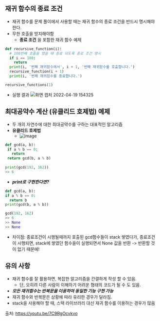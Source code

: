 ## 재귀 함수의 종료 조건
  * 재귀 함수를 문제 풀이에서 사용할 때는 재귀 함수의 종료 조건을 반드시 명시해야 한다.
  * 무한 호출을 방지해야함
    - **종료 조건** 을 포함한 재귀 함수 예제
  ``` python
  def recursive_function(i):
    # 100번째 호출을 했을 때 종료 되도록 종료 조건 명시
    if i == 100:
      return
    print(i, '번째 재귀함수에서', i + 1, '번째 재귀함수를 호출합니다.')
    recursive_function(i + 1)
    print(i, '번째 재귀함수를 종료합니다.')
  
  recursive_functions(1)
  ```
   - 실행 결과
   ![화면 캡처 2022-04-19 154325](https://user-images.githubusercontent.com/98008421/163942095-84fa96a1-8f0d-41f3-88b6-cff1a6ec9baa.png)
## 최대공약수 계산 (유클리드 호제법) 예제
 * 두 개의 자연수에 대한 최대공약수를 구하는 대표적인 알고리즘
 * **유클리드 호제법** 
   - ![image](https://user-images.githubusercontent.com/98008421/163942647-eb26badc-7c87-457f-812b-a9cd2310cfee.png)
 ```python
 def gcd(a, b):
  if a % b == 0:
    return
  return gcd(b, a % b)
  
 print(gcd(192, 162))
 >> 6
 ```
  * ***print로 구현한다면?***
  ```python
  def gcd(a, b):
  if a % b == 0:
    return b
  print(gcd(b, a % b))

gcd(192, 162)
>> 6
>> None
>> None
```
  - 차이점: 종료조건이 시행될때까지 호출된 gcd함수들이 stack 쌓였다가,
    종료조건이 시행되면, stack에 쌓였던 함수을이 실행되면서 None 값을 반환 -> 반환할 것이 없기 때문에!

## 유의 사항
 * 재귀 함수를 잘 활용하면, 복잡한 알고리즘을 간결하게 작성 할 수 있음.
   - 단, 오히려 다른 사람이 이해하기 어려운 형태의 코드가 될 수 도 있음.
 * ***모든 재귀함수는 반복문을 이용하여 동일한 기능 구현 가능***
 * 재귀 함수와 반복문은 상황에 따라 유리한 경우가 달라짐.
 * stack을 사용해야 할 때, 스택 라이브러리 대신 재귀 함수를 이용하는 경우가 많음

출처: https://youtu.be/7C9RgOcvkvo
